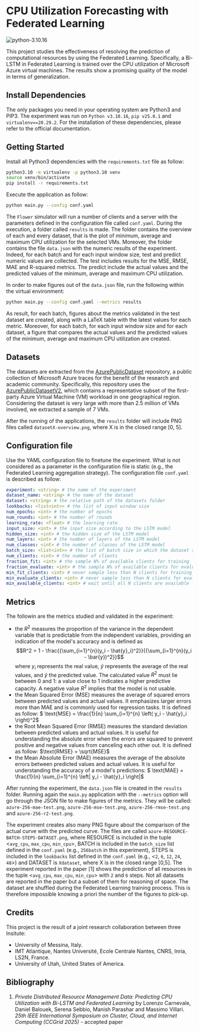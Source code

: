 # CPU Utilization Forecasting with Federated Learning
![python-3.10.16](https://img.shields.io/badge/python-3.10.16-blue)

This project studies the effectiveness of resolving the prediction of computational resources by using the Federated Learning. Specifically, a Bi-LSTM in Federated Learning is trained over the CPU utilization of Microsoft Azure virtual machines. The results show a promising quality of the model in terms of generalization.

## Install Dependencies
The only packages you need in your operating system are Python3 and PIP3. The experiment was run on `Python v3.10.16`, `pip v25.0.1` and `virtualenv==20.29.2`. For the installation of these dependencies, please refer to the official documentation.

## Getting Started
Install all Python3 dependencies with the `requirements.txt` file as follow:
```bash
python3.10 -m virtualenv -p python3.10 venv
source venv/bin/activate
pip install -r requirements.txt
```

Execute the application as follow:
```bash
python main.py --config conf.yaml
```

The `Flower` simulator will run a number of clients and a server with the parameters defined in the configuration file called `conf.yaml`. During the execution, a folder called `results` is made. The folder contains the overview of each and every dataset, that is the plot of minimum, average and maximum CPU utilization for the selected VMs. Moreover, the folder contains the file `data.json` with the numeric results of the experiment. Indeed, for each batch and for each input window size, test and predict numeric values are collected. The test includes results for the MSE, RMSE, MAE and R-squared metrics. The predict include the actual values and the predicted values of the minimum, average and maximum CPU utilization.

In order to make figures out of the `data.json` file, run the following within the virtual environment:
```bash
python main.py --config conf.yaml --metrics results
```

As result, for each batch, figures about the metrics validated in the test dataset are created, along with a LaTeX table with the latest values for each metric. Moreover, for each batch, for each input window size and for each dataset, a figure that compares the actual values and the predicted values of the minimum, average and maximum CPU utilization are created.

## Datasets
The datasets are extracted from the [AzurePublicDataset](https://github.com/Azure/AzurePublicDataset) repository, a public collection of Microsoft Azure traces for the benefit of the research and academic community. Specifically, this repository uses the [AzurePublicDatasetV2](https://github.com/Azure/AzurePublicDataset/blob/master/AzurePublicDatasetV2.md), which contains a representative subset of the first-party Azure Virtual Machine (VM) workload in one geographical region. Considering the dataset is very large with more than 2.5 million of VMs involved, we extracted a sample of 7 VMs.

After the running of the applications, the `results` folder will include PNG files called `datasetX-overview.png`, where X is in the closed range [0, 5].

## Configuration file
Use the YAML configuration file to finetune the experiment. What is not considered as a parameter in the configuration file is static (e.g., the Federated Learning aggregation strategy). The configuration file `conf.yaml` is described as follow:
```yaml
experiment: <string> # the name of the experiment
dataset_name: <string> # the name of the dataset
dataset: <string> # the relative path of the datasets folder
lookbacks: <list<int>> # the list of input window size
num_epochs: <int> # the number of epochs
num_rounds: <int> # the number of rounds
learning_rate: <float> # the learning rate
input_size: <int> # the input size according to the LSTM model
hidden_size: <int> # the hidden size of the LSTM model
num_layers: <int> # the number of layers of the LSTM model
num_classes: <int> # the number of classes of the LSTM model
batch_size: <list<int>> # the list of batch size in which the dataset should be splitted
num_clients: <int> # the number of clients
fraction_fit: <int> # the sample N% of available clients for training
fraction_evaluate: <int> # the sample N% of available clients for evaluation
min_fit_clients: <int> # never sample less than N clients for training
min_evaluate_clients: <int> # never sample less than N clients for evaluation
min_available_clients: <int> # wait until all N clients are available
```

## Metrics
The followin are the metrics studied and validated in the experiment:
- the $R^2$ measures the proportion of the variance in the dependent variable that is predictable from the independent variables, providing an indication of the model's accuracy and is defined as $$R^2 = 1 - \frac{{\sum_{i=1}^{n}(y_i - \hat{y}_i)^2}}{{\sum_{i=1}^{n}(y_i - \bar{y})^2}}$$ where $y_i$ represents the real value, $\bar{y}$ represents the average of the real values, and $\hat{y}$ the predicted value. The calculated value $R^2$ must lie between 0 and 1: a value close to 1 indicates a higher predictive capacity. A negative value $R^2$ implies that the model is not usable.
- the Mean Squared Error (MSE) measures the average of squared errors between predicted values and actual values. It emphasizes larger errors more than MAE and is commonly used for regression tasks. It is defined as follow: $ \text{MSE} = \frac{1}{n} \sum_{i=1}^{n} \left( y_i - \hat{y}_i \right)^2$
- the Root Mean Squared Error (RMSE) measures the standard deviation between predicted values and actual values. It is useful for understanding the absolute error when the errors are squared to prevent positive and negative values from canceling each other out. It is defined as follow: $\text{RMSE} = \sqrt{MSE}$
- the Mean Absolute Error (MAE) measures the average of the absolute errors between predicted values and actual values. It is useful for understanding the accuracy of a model's predictions: $ \text{MAE} = \frac{1}{n} \sum_{i=1}^{n} \left| y_i - \hat{y}_i \right|$

After running the experiment, the `data.json` file is created in the `results` folder. Running again the `main.py` application with the `--metrics` option will go through the JSON file to make figures of the metrics. They will be called: `azure-256-mae-test.png`, `azure-256-mse-test.png`, `azure-256-rmse-test.png` and `azure-256-r2-test.png`.

The experiment creates also many PNG figure about the comparison of the actual curve with the predicted curve. The files are called `azure-RESOURCE-BATCH-STEPS-DATASET.png`, where RESOURCE is included in the tuple <`avg_cpu`, `max_cpu`, `min_cpu`>, BATCH is included in the `batch_size` list defined in the `conf.yaml` (e.g., `256batch` in this experiment), STEPS is included in the `lookbacks` list defined in the `conf.yaml` (e.g., <`2`, `6`, `12`, `24`, `48`>) and DATASET is `Xdataset`, where X is in the closed range [0,5]. The experiment reported in the paper [1] shows the prediction of all resources in the tuple <`avg_cpu`, `max_cpu`, `min_cpu`> with `2` and `6` steps. Not all datasets are reported in the paper but a subset of them for reasoning of space. The dataset are shuffled during the Federated Learning training process. This is therefore impossible knowing a priori the number of the figures to pick-up.

## Credits
This project is the result of a joint research collaboration between three Insitute:
- University of Messina, Italy.
- IMT Atlantique, Nantes Université, Ecole Centrale Nantes, CNRS, Inria, LS2N, France.
- University of Utah, United States of America.

## Bibliography

1. <i>Private Distributed Resource Management Data: Predicting CPU Utilization with Bi-LSTM and Federated Learning</i> by Lorenzo Carnevale, Daniel Balouek, Serena Sebbio, Manish Parashar and Massimo Villari. <i>25th IEEE International Symposium on Cluster, Cloud, and Internet Computing (CCGrid 2025)</i> - accepted paper